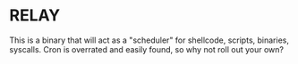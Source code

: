 # RELAY
This is a binary that will act as a "scheduler" for shellcode, scripts, binaries, syscalls. Cron is overrated and easily found, so why not roll out your own?
